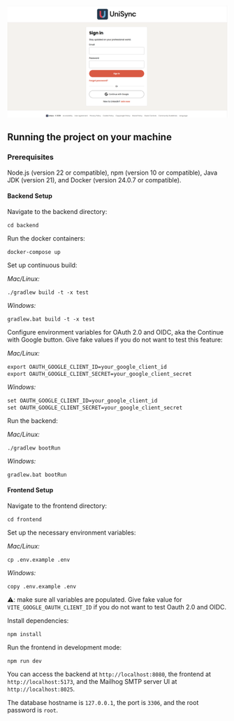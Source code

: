 <img src = "./UniSync.png"/>

## Running the project on your machine

### Prerequisites

Node.js (version 22 or compatible), npm (version 10 or compatible),
Java JDK (version 21), and Docker (version 24.0.7 or compatible).

#### Backend Setup

Navigate to the backend directory:

```
cd backend
```

Run the docker containers:

```
docker-compose up
```

Set up continuous build:

_Mac/Linux:_

```
./gradlew build -t -x test
```

_Windows:_

```
gradlew.bat build -t -x test
```

Configure environment variables for OAuth 2.0 and OIDC, aka the Continue with Google button. Give fake values if you do not want to test this feature:

_Mac/Linux:_

```
export OAUTH_GOOGLE_CLIENT_ID=your_google_client_id
export OAUTH_GOOGLE_CLIENT_SECRET=your_google_client_secret
```

_Windows:_

```
set OAUTH_GOOGLE_CLIENT_ID=your_google_client_id
set OAUTH_GOOGLE_CLIENT_SECRET=your_google_client_secret
```

Run the backend:

_Mac/Linux:_

```
./gradlew bootRun
```

_Windows:_

```
gradlew.bat bootRun
```

#### Frontend Setup

Navigate to the frontend directory:

```
cd frontend
```

Set up the necessary environment variables:

_Mac/Linux:_

```
cp .env.example .env
```

_Windows:_

```
copy .env.example .env
```

⚠️: make sure all variables are populated. Give fake value for `VITE_GOOGLE_OAUTH_CLIENT_ID` if you do not want to test Oauth 2.0 and OIDC.

Install dependencies:

```
npm install
```

Run the frontend in development mode:

```
npm run dev
```

You can access the backend at `http://localhost:8080`, the frontend at `http://localhost:5173`, and the Mailhog SMTP server UI at `http://localhost:8025`.

The database hostname is `127.0.0.1`, the port is `3306`, and the root password is `root`.
